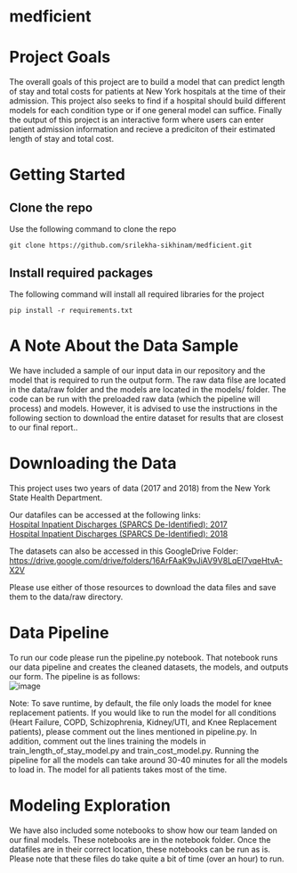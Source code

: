 # medficient
# Project Goals
The overall goals of this project are to build a model that can predict length of stay and total costs for patients at New York hospitals at the time of their admission. This project also seeks to find if a hospital should build different models for each condition type or if one general model can suffice. Finally the output of this project is an interactive form where users can enter patient admission information and recieve a prediciton of their estimated length of stay and total cost.

# Getting Started
## Clone the repo
Use the following command to clone the repo
```
git clone https://github.com/srilekha-sikhinam/medficient.git
```
## Install required packages
The following command will install all required libraries for the project
```
pip install -r requirements.txt
```

# A Note About the Data Sample
We have included a sample of our input data in our repository and the model that is required to run the output form. The raw data filse are located in the data/raw folder and the models are located in the models/ folder. The code can be run with the preloaded raw data (which the pipeline will process) and models. However, it is advised to use the instructions in the following section to download the entire dataset for results that are closest to our final report..

# Downloading the Data
This project uses two years of data (2017 and 2018) from the New York State Health Department.<br />

Our datafiles can be accessed at the following links: <br />
[Hospital Inpatient Discharges (SPARCS De-Identified): 2017](https://health.data.ny.gov/dataset/Hospital-Inpatient-Discharges-SPARCS-De-Identified/22g3-z7e7) <br />
[Hospital Inpatient Discharges (SPARCS De-Identified): 2018](https://healthdata.gov/State/Hospital-Inpatient-Discharges-SPARCS-De-Identified/apnh-6ij9) <br />

The datasets can also be accessed in this GoogleDrive Folder: https://drive.google.com/drive/folders/16ArFAaK9vJiAV9V8LqEI7vqeHtvA-X2V

Please use either of those resources to download the data files and save them to the data/raw directory.

# Data Pipeline
To run our code please run the pipeline.py notebook. That notebook runs our data pipeline and creates the cleaned datasets, the models, and outputs our form. The pipeline is as follows:<br />
![image](https://user-images.githubusercontent.com/78450547/206885277-6fce9dd0-7fe1-43a8-a4b5-517c4ae6e922.png)

Note: To save runtime, by default, the file only loads the model for knee replacement patients. If you would like to run the model for all conditions (Heart Failure, COPD, Schizophrenia, Kidney/UTI, and Knee Replacement patients), please comment out the lines mentioned in pipeline.py. In addition, comment out the lines training the models in train_length_of_stay_model.py and train_cost_model.py. Running the pipeline for all the models can take around 30-40 minutes for all the models to load in. The model for all patients takes most of the time.

# Modeling Exploration
We have also included some notebooks to show how our team landed on our final models. These notebooks are in the notebook folder. Once the datafiles are in their correct location, these notebooks can be run as is. Please note that these files do take quite a bit of time (over an hour) to run.
